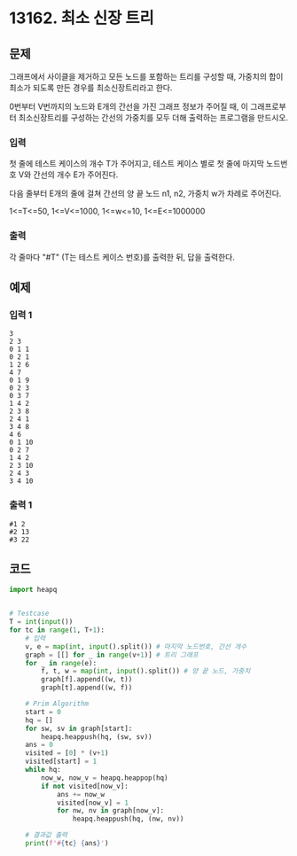 # 13162. 최소 신장 트리

## 문제

그래프에서 사이클을 제거하고 모든 노드를 포함하는 트리를 구성할 때, 가중치의 합이 최소가 되도록 만든 경우를 최소신장트리라고 한다.

0번부터 V번까지의 노드와 E개의 간선을 가진 그래프 정보가 주어질 때, 이 그래프로부터 최소신장트리를 구성하는 간선의 가중치를 모두 더해 출력하는 프로그램을 만드시오.



### 입력

첫 줄에 테스트 케이스의 개수 T가 주어지고, 테스트 케이스 별로 첫 줄에 마지막 노드번호 V와 간선의 개수 E가 주어진다.

다음 줄부터 E개의 줄에 걸쳐 간선의 양 끝 노드 n1, n2, 가중치 w가 차례로 주어진다. 

1<=T<=50, 1<=V<=1000, 1<=w<=10, 1<=E<=1000000

### 출력

각 줄마다 "#T" (T는 테스트 케이스 번호)를 출력한 뒤, 답을 출력한다.





## 예제

### 입력 1

```
3
2 3
0 1 1
0 2 1
1 2 6
4 7
0 1 9
0 2 3
0 3 7
1 4 2
2 3 8
2 4 1
3 4 8
4 6
0 1 10
0 2 7
1 4 2
2 3 10
2 4 3
3 4 10
```

### 출력 1

```
#1 2
#2 13
#3 22
```





## 코드

```python
import heapq


# Testcase
T = int(input())
for tc in range(1, T+1):
    # 입력
    v, e = map(int, input().split()) # 마지막 노드번호, 간선 개수
    graph = [[] for _ in range(v+1)] # 트리 그래프
    for _ in range(e):
        f, t, w = map(int, input().split()) # 양 끝 노드, 가중치
        graph[f].append((w, t))
        graph[t].append((w, f))

    # Prim Algorithm
    start = 0
    hq = []
    for sw, sv in graph[start]:
        heapq.heappush(hq, (sw, sv))
    ans = 0
    visited = [0] * (v+1)
    visited[start] = 1
    while hq:
        now_w, now_v = heapq.heappop(hq)
        if not visited[now_v]:
            ans += now_w
            visited[now_v] = 1
            for nw, nv in graph[now_v]:
                heapq.heappush(hq, (nw, nv))

    # 결과값 출력
    print(f'#{tc} {ans}')
```

